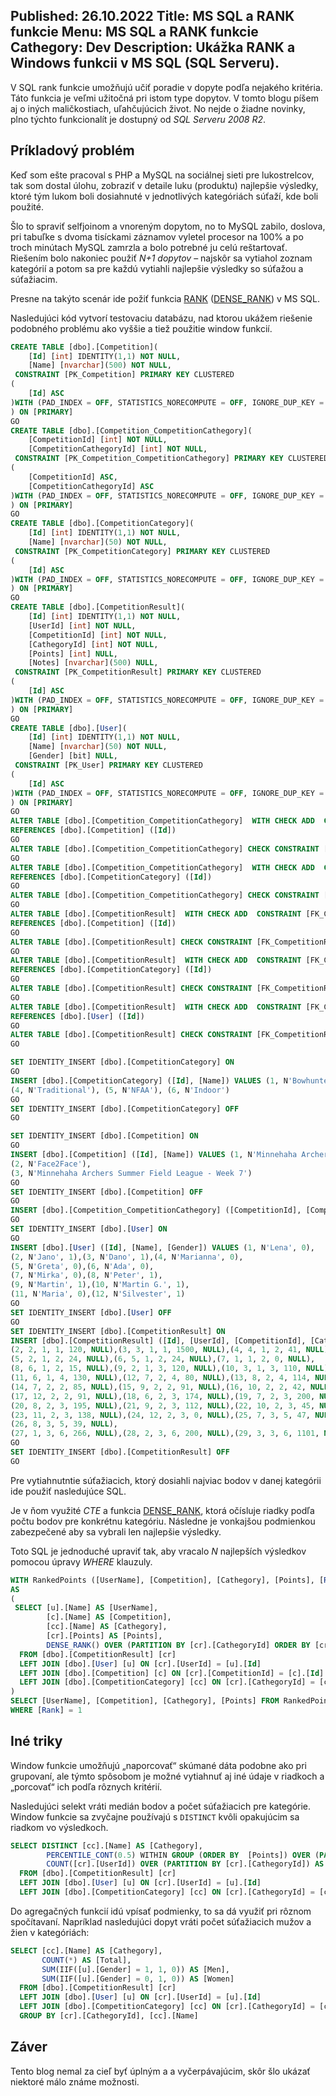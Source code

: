 Published: 26.10.2022
Title: MS SQL a RANK funkcie
Menu: MS SQL a RANK funkcie
Cathegory: Dev
Description: Ukážka RANK a Windows funkcii v MS SQL (SQL Serveru).
---
V SQL rank funkcie umožňujú učiť poradie v dopyte podľa nejakého kritéria.
Táto funkcia je veľmi užitočná pri istom type dopytov. V tomto blogu píšem aj o iných maličkostiach, uľahčujúcich život.
No nejde o žiadne novinky, plno týchto funkcionalít je dostupný od _SQL Serveru 2008 R2_.

## Príkladový problém

Keď som ešte pracoval s PHP a MySQL na sociálnej sieti pre lukostrelcov, tak som dostal úlohu,
zobraziť v detaile luku (produktu) najlepšie výsledky, ktoré tým lukom boli dosiahnuté v jednotlivých kategóriách súťaží,
kde boli použité.

Šlo to spraviť selfjoinom a vnoreným dopytom, no to MySQL zabilo, doslova, pri tabuľke s dvoma tisíckami záznamov vyletel procesor na 100% a po troch minútach MySQL zamrzla a bolo potrebné ju celú reštartovať.
Riešením bolo nakoniec použiť _N+1 dopytov_ – najskôr sa vytiahol zoznam kategórií a potom sa pre každú vytiahli najlepšie výsledky so súťažou a súťažiacim.

Presne na takýto scenár ide požiť funkcia [RANK](https://learn.microsoft.com/en-us/sql/t-sql/functions/rank-transact-sql?view=sql-server-ver16) ([DENSE_RANK](https://learn.microsoft.com/en-us/sql/t-sql/functions/dense-rank-transact-sql?view=sql-server-ver16)) v MS SQL.

Nasledujúci kód vytvorí testovaciu databázu, nad ktorou ukážem riešenie podobného problému ako vyššie a tiež použitie window funkcií.

```sql
CREATE TABLE [dbo].[Competition](
	[Id] [int] IDENTITY(1,1) NOT NULL,
	[Name] [nvarchar](500) NOT NULL,
 CONSTRAINT [PK_Competition] PRIMARY KEY CLUSTERED 
(
	[Id] ASC
)WITH (PAD_INDEX = OFF, STATISTICS_NORECOMPUTE = OFF, IGNORE_DUP_KEY = OFF, ALLOW_ROW_LOCKS = ON, ALLOW_PAGE_LOCKS = ON) ON [PRIMARY]
) ON [PRIMARY]
GO
CREATE TABLE [dbo].[Competition_CompetitionCathegory](
	[CompetitionId] [int] NOT NULL,
	[CompetitionCathegoryId] [int] NOT NULL,
 CONSTRAINT [PK_Competition_CompetitionCathegory] PRIMARY KEY CLUSTERED 
(
	[CompetitionId] ASC,
	[CompetitionCathegoryId] ASC
)WITH (PAD_INDEX = OFF, STATISTICS_NORECOMPUTE = OFF, IGNORE_DUP_KEY = OFF, ALLOW_ROW_LOCKS = ON, ALLOW_PAGE_LOCKS = ON) ON [PRIMARY]
) ON [PRIMARY]
GO
CREATE TABLE [dbo].[CompetitionCategory](
	[Id] [int] IDENTITY(1,1) NOT NULL,
	[Name] [nvarchar](50) NOT NULL,
 CONSTRAINT [PK_CompetitionCategory] PRIMARY KEY CLUSTERED 
(
	[Id] ASC
)WITH (PAD_INDEX = OFF, STATISTICS_NORECOMPUTE = OFF, IGNORE_DUP_KEY = OFF, ALLOW_ROW_LOCKS = ON, ALLOW_PAGE_LOCKS = ON) ON [PRIMARY]
) ON [PRIMARY]
GO
CREATE TABLE [dbo].[CompetitionResult](
	[Id] [int] IDENTITY(1,1) NOT NULL,
	[UserId] [int] NOT NULL,
	[CompetitionId] [int] NOT NULL,
	[CathegoryId] [int] NOT NULL,
	[Points] [int] NULL,
	[Notes] [nvarchar](500) NULL,
 CONSTRAINT [PK_CompetitionResult] PRIMARY KEY CLUSTERED 
(
	[Id] ASC
)WITH (PAD_INDEX = OFF, STATISTICS_NORECOMPUTE = OFF, IGNORE_DUP_KEY = OFF, ALLOW_ROW_LOCKS = ON, ALLOW_PAGE_LOCKS = ON) ON [PRIMARY]
) ON [PRIMARY]
GO
CREATE TABLE [dbo].[User](
	[Id] [int] IDENTITY(1,1) NOT NULL,
	[Name] [nvarchar](50) NOT NULL,
	[Gender] [bit] NULL,
 CONSTRAINT [PK_User] PRIMARY KEY CLUSTERED 
(
	[Id] ASC
)WITH (PAD_INDEX = OFF, STATISTICS_NORECOMPUTE = OFF, IGNORE_DUP_KEY = OFF, ALLOW_ROW_LOCKS = ON, ALLOW_PAGE_LOCKS = ON) ON [PRIMARY]
) ON [PRIMARY]
GO
ALTER TABLE [dbo].[Competition_CompetitionCathegory]  WITH CHECK ADD  CONSTRAINT [FK_Competition_CompetitionCathegory_Competition] FOREIGN KEY([CompetitionId])
REFERENCES [dbo].[Competition] ([Id])
GO
ALTER TABLE [dbo].[Competition_CompetitionCathegory] CHECK CONSTRAINT [FK_Competition_CompetitionCathegory_Competition]
GO
ALTER TABLE [dbo].[Competition_CompetitionCathegory]  WITH CHECK ADD  CONSTRAINT [FK_Competition_CompetitionCathegory_CompetitionCategory] FOREIGN KEY([CompetitionCathegoryId])
REFERENCES [dbo].[CompetitionCategory] ([Id])
GO
ALTER TABLE [dbo].[Competition_CompetitionCathegory] CHECK CONSTRAINT [FK_Competition_CompetitionCathegory_CompetitionCategory]
GO
ALTER TABLE [dbo].[CompetitionResult]  WITH CHECK ADD  CONSTRAINT [FK_CompetitionResult_Competition] FOREIGN KEY([CompetitionId])
REFERENCES [dbo].[Competition] ([Id])
GO
ALTER TABLE [dbo].[CompetitionResult] CHECK CONSTRAINT [FK_CompetitionResult_Competition]
GO
ALTER TABLE [dbo].[CompetitionResult]  WITH CHECK ADD  CONSTRAINT [FK_CompetitionResult_CompetitionCategory] FOREIGN KEY([CathegoryId])
REFERENCES [dbo].[CompetitionCategory] ([Id])
GO
ALTER TABLE [dbo].[CompetitionResult] CHECK CONSTRAINT [FK_CompetitionResult_CompetitionCategory]
GO
ALTER TABLE [dbo].[CompetitionResult]  WITH CHECK ADD  CONSTRAINT [FK_CompetitionResult_User] FOREIGN KEY([UserId])
REFERENCES [dbo].[User] ([Id])
GO
ALTER TABLE [dbo].[CompetitionResult] CHECK CONSTRAINT [FK_CompetitionResult_User]
GO

SET IDENTITY_INSERT [dbo].[CompetitionCategory] ON
GO
INSERT [dbo].[CompetitionCategory] ([Id], [Name]) VALUES (1, N'Bowhunter Freestyle Limited'), (2, N'Barebow'), (3, N'Freestyle Limited'),
(4, N'Traditional'), (5, N'NFAA'), (6, N'Indoor')
GO
SET IDENTITY_INSERT [dbo].[CompetitionCategory] OFF
GO

SET IDENTITY_INSERT [dbo].[Competition] ON 
GO
INSERT [dbo].[Competition] ([Id], [Name]) VALUES (1, N'Minnehaha Archers Summer Field League - Week 5'),
(2, N'Face2Face'),
(3, N'Minnehaha Archers Summer Field League - Week 7')
GO
SET IDENTITY_INSERT [dbo].[Competition] OFF
GO
INSERT [dbo].[Competition_CompetitionCathegory] ([CompetitionId], [CompetitionCathegoryId]) VALUES (1, 1),(1, 2),(1, 3),(2, 2),(2, 3),(2, 4),(3, 5),(3, 6)
GO
SET IDENTITY_INSERT [dbo].[User] ON 
GO
INSERT [dbo].[User] ([Id], [Name], [Gender]) VALUES (1, N'Lena', 0),
(2, N'Jano', 1),(3, N'Dano', 1),(4, N'Marianna', 0),
(5, N'Greta', 0),(6, N'Ada', 0),
(7, N'Mirka', 0),(8, N'Peter', 1),
(9, N'Martin', 1),(10, N'Martin G.', 1),
(11, N'Maria', 0),(12, N'Silvester', 1)
GO
SET IDENTITY_INSERT [dbo].[User] OFF
GO
SET IDENTITY_INSERT [dbo].[CompetitionResult] ON
INSERT [dbo].[CompetitionResult] ([Id], [UserId], [CompetitionId], [CathegoryId], [Points], [Notes]) VALUES (1, 1, 1, 1, 256, NULL),
(2, 2, 1, 1, 120, NULL),(3, 3, 1, 1, 1500, NULL),(4, 4, 1, 2, 41, NULL),
(5, 2, 1, 2, 24, NULL),(6, 5, 1, 2, 24, NULL),(7, 1, 1, 2, 0, NULL),
(8, 6, 1, 2, 15, NULL),(9, 2, 1, 3, 120, NULL),(10, 3, 1, 3, 110, NULL),
(11, 6, 1, 4, 130, NULL),(12, 7, 2, 4, 80, NULL),(13, 8, 2, 4, 114, NULL),
(14, 7, 2, 2, 85, NULL),(15, 9, 2, 2, 91, NULL),(16, 10, 2, 2, 42, NULL),
(17, 12, 2, 2, 91, NULL),(18, 6, 2, 3, 174, NULL),(19, 7, 2, 3, 200, NULL),
(20, 8, 2, 3, 195, NULL),(21, 9, 2, 3, 112, NULL),(22, 10, 2, 3, 45, NULL),
(23, 11, 2, 3, 138, NULL),(24, 12, 2, 3, 0, NULL),(25, 7, 3, 5, 47, NULL),
(26, 8, 3, 5, 39, NULL),
(27, 1, 3, 6, 266, NULL),(28, 2, 3, 6, 200, NULL),(29, 3, 3, 6, 1101, NULL)
GO
SET IDENTITY_INSERT [dbo].[CompetitionResult] OFF
GO
```

Pre vytiahnutntie súťažiacich, ktorý dosiahli najviac bodov v danej kategórii  ide použiť nasledujúce SQL.

Je v ňom využité _CTE_ a funkcia [DENSE_RANK](https://learn.microsoft.com/en-us/sql/t-sql/functions/dense-rank-transact-sql?view=sql-server-ver16), ktorá očísluje riadky podľa počtu bodov pre konkrétnu kategóriu. Následne je vonkajšou podmienkou zabezpečené aby sa vybrali len najlepšie výsledky.

Toto SQL je jednoduché upraviť tak, aby vracalo _N_ najlepších výsledkov pomocou úpravy _WHERE_ klauzuly.

```sql
WITH RankedPoints ([UserName], [Competition], [Cathegory], [Points], [Rank])
AS
(
 SELECT [u].[Name] AS [UserName],
        [c].[Name] AS [Competition],
        [cc].[Name] AS [Cathegory],
        [cr].[Points] AS [Points],
	    DENSE_RANK() OVER (PARTITION BY [cr].[CathegoryId] ORDER BY [cr].[Points] DESC) AS [Rank]
  FROM [dbo].[CompetitionResult] [cr]
  LEFT JOIN [dbo].[User] [u] ON [cr].[UserId] = [u].[Id]
  LEFT JOIN [dbo].[Competition] [c] ON [cr].[CompetitionId] = [c].[Id]
  LEFT JOIN [dbo].[CompetitionCategory] [cc] ON [cr].[CathegoryId] = [cc].[Id]
)
SELECT [UserName], [Competition], [Cathegory], [Points] FROM RankedPoints
WHERE [Rank] = 1
```

## Iné triky
Window funkcie umožňujú „naporcovať“ skúmané dáta podobne ako pri grupovaní, ale týmto spôsobom je možné vytiahnuť aj iné údaje v riadkoch a „porcovať“ ich podľa rôznych kritérií.

Nasledujúci selekt vráti medián bodov a počet súťažiacich pre kategórie.
Window funkcie sa zvyčajne používajú s `DISTINCT` kvôli opakujúcim sa riadkom vo výsledkoch.

```sql
SELECT DISTINCT [cc].[Name] AS [Cathegory],
		PERCENTILE_CONT(0.5) WITHIN GROUP (ORDER BY  [Points]) OVER (PARTITION BY [cr].[CathegoryId]) AS [PointsMedian],
		COUNT([cr].[UserId]) OVER (PARTITION BY [cr].[CathegoryId]) AS [Count]
  FROM [dbo].[CompetitionResult] [cr]
  LEFT JOIN [dbo].[User] [u] ON [cr].[UserId] = [u].[Id]
  LEFT JOIN [dbo].[CompetitionCategory] [cc] ON [cr].[CathegoryId] = [cc].[Id]
```

Do agregačných funkcií idú vpísať podmienky, to sa dá využiť pri rôznom spočítavaní. Napríklad nasledujúci dopyt vráti počet súťažiacich mužov a žien v kategóriách:

```sql
SELECT [cc].[Name] AS [Cathegory],
	   COUNT(*) AS [Total],
	   SUM(IIF([u].[Gender] = 1, 1, 0)) AS [Men],
	   SUM(IIF([u].[Gender] = 0, 1, 0)) AS [Women]
  FROM [dbo].[CompetitionResult] [cr]
  LEFT JOIN [dbo].[User] [u] ON [cr].[UserId] = [u].[Id]
  LEFT JOIN [dbo].[CompetitionCategory] [cc] ON [cr].[CathegoryId] = [cc].[Id]
  GROUP BY [cr].[CathegoryId], [cc].[Name]
```

## Záver
Tento blog nemal za cieľ  byť úplným a a vyčerpávajúcim, skôr šlo ukázať niektoré málo známe možnosti.

